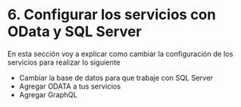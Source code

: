 # 6. Configurar los servicios con OData y SQL Server

En esta sección voy a explicar como cambiar la configuración de los servicios para realizar lo siguiente

* Cambiar la base de datos para que trabaje con SQL Server
* Agregar ODATA a tus servicios
* Agregar GraphQL



